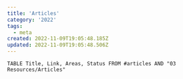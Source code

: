```yaml
---
title: 'Articles'
category: '2022'
tags:
  - meta
created: 2022-11-09T19:05:48.185Z
updated: 2022-11-09T19:05:48.506Z
---
```


```dataview
TABLE Title, Link, Areas, Status FROM #articles AND "03 Resources/Articles"
```